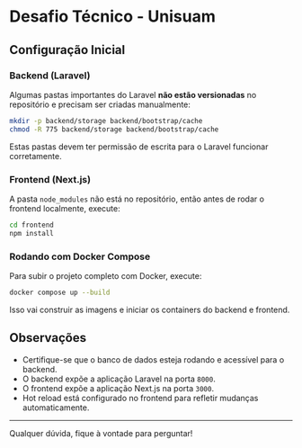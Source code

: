 # Desafio Técnico - Unisuam

## Configuração Inicial

### Backend (Laravel)

Algumas pastas importantes do Laravel **não estão versionadas** no repositório e precisam ser criadas manualmente:

```bash
mkdir -p backend/storage backend/bootstrap/cache
chmod -R 775 backend/storage backend/bootstrap/cache
```

Estas pastas devem ter permissão de escrita para o Laravel funcionar corretamente.

### Frontend (Next.js)

A pasta `node_modules` não está no repositório, então antes de rodar o frontend localmente, execute:

```bash
cd frontend
npm install
```

### Rodando com Docker Compose

Para subir o projeto completo com Docker, execute:

```bash
docker compose up --build
```

Isso vai construir as imagens e iniciar os containers do backend e frontend.

## Observações

- Certifique-se que o banco de dados esteja rodando e acessível para o backend.
- O backend expõe a aplicação Laravel na porta `8000`.
- O frontend expõe a aplicação Next.js na porta `3000`.
- Hot reload está configurado no frontend para refletir mudanças automaticamente.

---

Qualquer dúvida, fique à vontade para perguntar!
